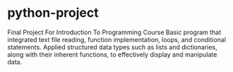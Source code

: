 # python-project
Final Project For Introduction To Programming Course
Basic program that integrated text file reading, function implementation, loops, and conditional statements.
Applied structured data types such as lists and dictionaries, along with their inherent functions, to effectively display and manipulate data.
